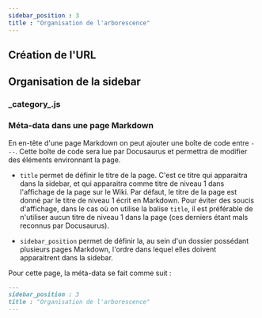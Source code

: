 ```yaml
---
sidebar_position : 3
title : "Organisation de l'arborescence"
---
```


## Création de l'URL

## Organisation de la sidebar


### \_category\_.js
### Méta-data dans une page Markdown
En en-tête d'une page Markdown on peut ajouter une boîte de code entre ```---```. Cette boîte de code sera lue par Docusaurus et permettra de modifier des éléments environnant la page.

* ```title``` permet de définir le titre de la page. C'est ce titre qui apparaitra dans la sidebar, et qui apparaitra comme titre de niveau 1 dans l'affichage de la page sur le Wiki. Par défaut, le titre de la page est donné par le titre de niveau 1 écrit en Markdown. Pour éviter des soucis d'affichage, dans le cas où on utilise la balise ```title```, il est préférable de n'utiliser aucun titre de niveau 1 dans la page (ces derniers étant mals reconnus par Docusaurus).

* ```sidebar_position``` permet de définir la, au sein d'un dossier possédant plusieurs pages Markdown, l'ordre dans lequel elles doivent apparaitrent dans la sidebar.

Pour cette page, la méta-data se fait comme suit :

```Markdown
---
sidebar_position : 3
title : "Organisation de l'arborescence"
---
```
